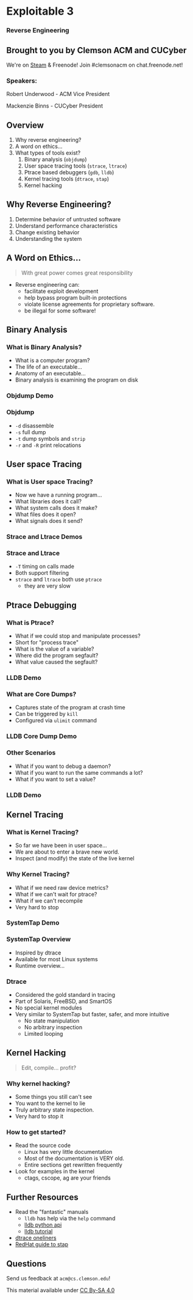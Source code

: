 # Exploitable 3
### Reverse Engineering


## Brought to you by Clemson ACM and CUCyber

We're on [Steam](http://steamcommunity.com/groups/clemsonacm) &
Freenode! Join #clemsonacm on chat.freenode.net!

### Speakers:

Robert Underwood - ACM Vice President

Mackenzie Binns - CUCyber President



## Overview

1. Why reverse engineering?
2. A word on ethics...
3. What types of tools exist?
	1. Binary analysis (`objdump`)
	2. User space tracing tools (`strace`, `ltrace`)
	3. Ptrace based debuggers (`gdb`, `lldb`)
	4. Kernel tracing tools (`dtrace`, `stap`)
	5. Kernel hacking



## Why Reverse Engineering?

1.	Determine behavior of untrusted software
2.	Understand performance characteristics
3.	Change existing behavior
4.	Understanding the system


## A Word on Ethics...

>	With great power comes great responsibility

+	Reverse engineering can:
	+	facilitate exploit development
	+	help bypass program built-in protections
	+	violate license agreements for proprietary software.
	+	be illegal for some software!



## Binary Analysis


### What is Binary Analysis?

+	What is a computer program?
+	The life of an executable...
+	Anatomy of an executable...
+	Binary analysis is examining the program on disk


### Objdump Demo


### Objdump

+	`-d` disassemble
+	`-s` full dump
+	`-t` dump symbols and `strip`
+	`-r` and `-R` print relocations



## User space Tracing


### What is User space Tracing?

+	Now we have a running program...
+	What libraries does it call?
+	What system calls does it make?
+	What files does it open?
+	What signals does it send?


### Strace and Ltrace Demos


### Strace and Ltrace

+	`-T` timing on calls made
+	Both support filtering
+	`strace` and `ltrace` both use `ptrace`
	+	they are very slow



## Ptrace Debugging


### What is Ptrace?

+	What if we could stop and manipulate processes?
+	Short for "process trace"
+	What is the value of a variable?
+	Where did the program segfault?
+	What value caused the segfault?


### LLDB Demo


### What are Core Dumps?

+	Captures state of the program at crash time
+	Can be triggered by `kill`
+	Configured via `ulimit` command


### LLDB Core Dump Demo


### Other Scenarios

+	What if you want to debug a daemon?
+	What if you want to run the same commands a lot?
+	What if you want to set a value?


### LLDB Demo



## Kernel Tracing


### What is Kernel Tracing?

+	So far we have been in user space...
+	We are about to enter a brave new world.
+	Inspect (and modify) the state of the live kernel


### Why Kernel Tracing?

+	What if we need raw device metrics?
+	What if we can't wait for ptrace?
+	What if we can't recompile
+	Very hard to stop


### SystemTap Demo


### SystemTap Overview

+	Inspired by dtrace
+	Available for most Linux systems
+	Runtime overview...


### Dtrace

+	Considered the gold standard in tracing
+	Part of Solaris, FreeBSD, and SmartOS
+	No special kernel modules
+	Very similar to SystemTap but faster, safer, and more intuitive
	+	No state manipulation
	+	No arbitrary inspection
	+	Limited looping



## Kernel Hacking

> Edit, compile... profit?


### Why kernel hacking?

+	Some things you still can't see
+	You want to the kernel to lie
+	Truly arbitrary state inspection.
+	Very hard to stop it


### How to get started?

+	Read the source code
	+	Linux has very little documentation
	+	Most of the documentation is VERY old.
	+	Entire sections get rewritten frequently
+	Look for examples in the kernel
	+	ctags, cscope, ag are your friends



## Further Resources

+	Read the "fantastic" manuals
	+	`lldb` has help via the `help` command
	+	[lldb python api][lldb_api]
	+	[lldb tutorial][lldb]
+	[dtrace oneliners][dtrace]
+	[RedHat guide to stap][systemtap]

[dtrace]: http://wiki.freebsd.org/Dtrace/One-Liners
[systemtap]: https://access.redhat.com/documentation/en-US/Red_Hat_Enterprise_Linux/6/html/SystemTap_Beginners_Guide/index.html
[lldb]: https://www.objc.io/issues/19-debugging/lldb-debugging/
[lldb_api]: http://lldb.llvm.org/python_reference/index.html


## Questions

Send us feedback at `acm@cs.clemson.edu`!

This material available under [CC By-SA 4.0](http://creativecommons.org/licenses/by-sa/4.0/)
